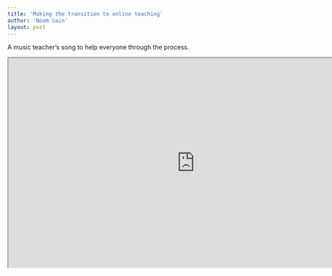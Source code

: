 ```yaml
---
title: 'Making the transition to online teaching'
author: 'Noam Sain'
layout: post
---
```


A music teacher’s song to help everyone through the process.

<iframe height="473" src="https://www.youtube.com/embed/Zy_y9yOrgxk?feature=oembed" title="How I'm Handling Online Teaching (Original Video)" width="840"></iframe>
